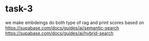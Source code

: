 # task-3
we make embdeings do both type of rag and print scores
based on
https://supabase.com/docs/guides/ai/semantic-search
https://supabase.com/docs/guides/ai/hybrid-search

